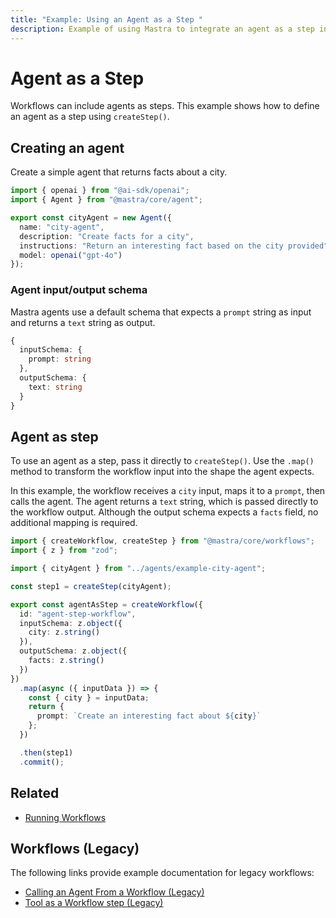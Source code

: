 ```yaml
---
title: "Example: Using an Agent as a Step "
description: Example of using Mastra to integrate an agent as a step in a workflow.
---
```


# Agent as a Step

Workflows can include agents as steps. This example shows how to define an agent as a step using `createStep()`.

## Creating an agent

Create a simple agent that returns facts about a city.

```typescript filename="src/mastra/agents/example-city-agent.ts" showLineNumbers copy
import { openai } from "@ai-sdk/openai";
import { Agent } from "@mastra/core/agent";

export const cityAgent = new Agent({
  name: "city-agent",
  description: "Create facts for a city",
  instructions: "Return an interesting fact based on the city provided",
  model: openai("gpt-4o")
});
```

### Agent input/output schema

Mastra agents use a default schema that expects a `prompt` string as input and returns a `text` string as output.

```typescript
{
  inputSchema: {
    prompt: string
  },
  outputSchema: {
    text: string
  }
}
```

## Agent as step

To use an agent as a step, pass it directly to `createStep()`. Use the `.map()` method to transform the workflow input into the shape the agent expects.

In this example, the workflow receives a `city` input, maps it to a `prompt`, then calls the agent. The agent returns a `text` string, which is passed directly to the workflow output. Although the output schema expects a `facts` field, no additional mapping is required.

```typescript filename="src/mastra/workflows/example-agent-step.ts" showLineNumbers copy
import { createWorkflow, createStep } from "@mastra/core/workflows";
import { z } from "zod";

import { cityAgent } from "../agents/example-city-agent";

const step1 = createStep(cityAgent);

export const agentAsStep = createWorkflow({
  id: "agent-step-workflow",
  inputSchema: z.object({
    city: z.string()
  }),
  outputSchema: z.object({
    facts: z.string()
  })
})
  .map(async ({ inputData }) => {
    const { city } = inputData;
    return {
      prompt: `Create an interesting fact about ${city}`
    };
  })

  .then(step1)
  .commit();
```

## Related

- [Running Workflows](./running-workflows.md)

## Workflows (Legacy)

The following links provide example documentation for legacy workflows:

- [Calling an Agent From a Workflow (Legacy)](/examples/workflows_legacy/calling-agent)
- [Tool as a Workflow step (Legacy)](/examples/workflows_legacy/using-a-tool-as-a-step)
